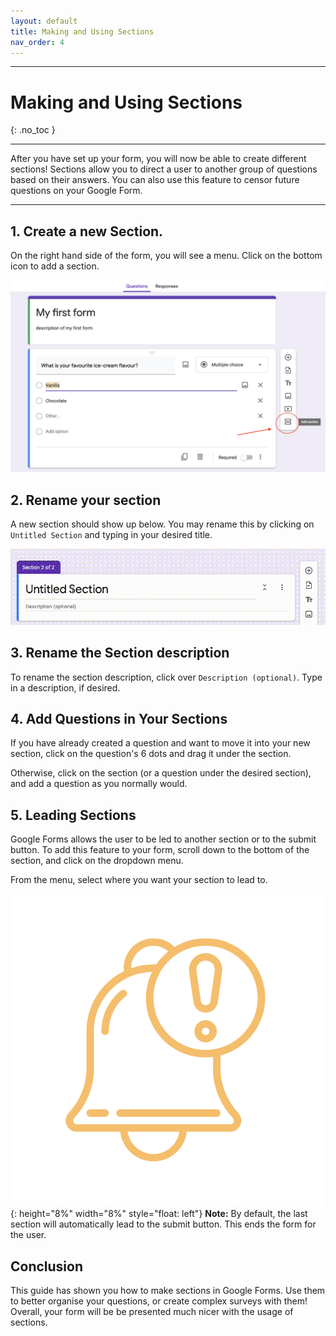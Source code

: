 ```yaml
---
layout: default
title: Making and Using Sections
nav_order: 4
---
```



---

# Making and Using Sections

{: .no_toc }

---

After you have set up your form, you will now be able to create
different sections! Sections allow you to direct a user to another
group of questions based on their answers. You can also use this feature to censor future questions on your Google Form.

---

## 1. Create a new Section.

On the right hand side of the form, you will see a menu. Click on
the bottom icon to add a section.


![Add Form Section](./images/formsSections/1_addSection.png)

## 2.	Rename your section

A new section should show up below. You may rename this by clicking on
`Untitled Section` and typing in your desired title.


![Rename](./images/formsSections/2_renameSection.gif)

## 3. Rename the Section description

To rename the section description, click over `Description (optional)`. Type in a description, if desired.

## 4. Add Questions in Your Sections

If you have already created a question and want to move it into your new section, click on the question's 6 dots and drag it under the section.

Otherwise, click on the section (or a question under the desired section), and add a question as you normally would.

## 5. Leading Sections

Google Forms allows the user to be led to another section or to the submit button. To add this feature to your form, scroll down to the bottom of the section, and click on the dropdown menu.

From the menu, select where you want your section to lead to.

![Bell](./images/icons/bell.png){: height="8%" width="8%" style="float: left"}
**Note:** By default, the last section will automatically lead to the submit button. This ends the form for the user.

## Conclusion

This guide has shown you how to make sections in Google Forms. Use them to better organise your questions, or create complex surveys with them! Overall, your form will be be presented much nicer with the usage of sections.
